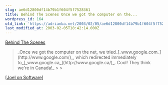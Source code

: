```yaml
---
slug: ae6d12800df14b79b1f604f5f7528361
title: Behind The Scenes Once we got the computer on the...
wordpress_id: 164
old_link: 'https://adrianba.net/2003/02/05/ae6d12800df14b79b1f604f5f7528361/'
last_modified_at: 2003-02-05T18:42:14.000Z
---
```


[Behind
The Scenes](http://www.joelonsoftware.com/articles/Peer1.html)

<blockquote>_Once we got the computer on the net, we tried_[_www.google.com_](http://www.google.com/)_,
which redirected immediately to_[_www.google.ca_](http://www.google.ca/)_.
Cool! They think we're in Canada!_
> 
> </blockquote>

[[Joel on
Software](http://www.joelonsoftware.com/)]
